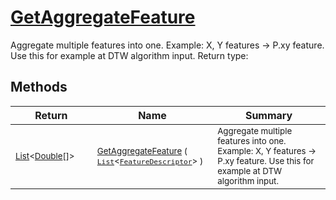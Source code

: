 # [GetAggregateFeature](./Signature-100663442.md)

Aggregate multiple features into one. Example: X, Y features -&gt; P.xy feature.  Use this for example at DTW algorithm input.
Return type:
## Methods

| Return | Name | Summary | 
| --- | --- | --- | 
| <sub>[List](https://docs.microsoft.com/en-us/dotnet/api/System.Collections.Generic.List-1)\<[Double](https://docs.microsoft.com/en-us/dotnet/api/System.Double)[]></sub><img width=200/>| <sub>[GetAggregateFeature](./Signature-100663442.md) ( [`List`](https://docs.microsoft.com/en-us/dotnet/api/System.Collections.Generic.List-1)\<[`FeatureDescriptor`](./../FeatureDescriptor.md)> )</sub>| <sub>Aggregate multiple features into one. Example: X, Y features -&gt; P.xy feature.  Use this for example at DTW algorithm input.</sub><img width=200/>| <br>


